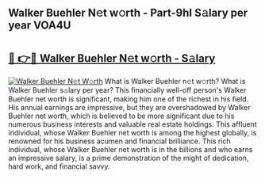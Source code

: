 ## Walker Buehler N𝚎t w𝚘rth - Part-9hI S𝚊lary per year VOA4U

# <h2><a href="http://gc0drp.nevu.top/?p=Walker+Buehler">🔗 👉🔴 Walker Buehler N𝚎t w𝚘rth - S𝚊lary</a></h2>

[![Walker Buehler N𝚎t W𝚘rth](https://i.imgur.com/Oavwk0R.jpeg)](http://gc0drp.nevu.top/?p=Walker+Buehler)
What is Walker Buehler n𝚎t w𝚘rth? What is Walker Buehler s𝚊lary per year?
This financially well-off person's Walker Buehler net worth is significant, making him one of the richest in his field. His annual earnings are impressive, but they are overshadowed by Walker Buehler net worth, which is believed to be more significant due to his numerous business interests and valuable real estate holdings. This affluent individual, whose Walker Buehler net worth is among the highest globally, is renowned for his business acumen and financial brilliance. This rich individual, whose Walker Buehler net worth is in the billions and who earns an impressive salary, is a prime demonstration of the might of dedication, hard work, and financial savvy.
